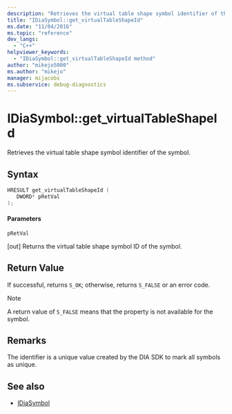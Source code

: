 ```yaml
---
description: "Retrieves the virtual table shape symbol identifier of the symbol."
title: "IDiaSymbol::get_virtualTableShapeId"
ms.date: "11/04/2016"
ms.topic: "reference"
dev_langs:
  - "C++"
helpviewer_keywords:
  - "IDiaSymbol::get_virtualTableShapeId method"
author: "mikejo5000"
ms.author: "mikejo"
manager: mijacobs
ms.subservice: debug-diagnostics
---
```

# IDiaSymbol::get_virtualTableShapeId

Retrieves the virtual table shape symbol identifier of the symbol.

## Syntax

```C++
HRESULT get_virtualTableShapeId ( 
   DWORD* pRetVal
);
```

#### Parameters
 `pRetVal`

[out] Returns the virtual table shape symbol ID of the symbol.

## Return Value
 If successful, returns `S_OK`; otherwise, returns `S_FALSE` or an error code.

> [!NOTE]
> A return value of `S_FALSE` means that the property is not available for the symbol.

## Remarks
 The identifier is a unique value created by the DIA SDK to mark all symbols as unique.

## See also
- [IDiaSymbol](../../debugger/debug-interface-access/idiasymbol.md)
